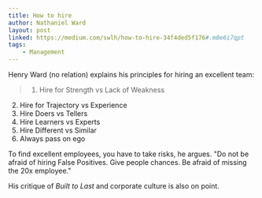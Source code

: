 ```yaml
---
title: How to hire
author: Nathaniel Ward
layout: post
linked: https://medium.com/swlh/how-to-hire-34f4ded5f176#.m0e6i7qpt
tags:
    - Management
---
```

Henry Ward (no relation) explains his principles for hiring an excellent team:

> 1. Hire for Strength vs Lack of Weakness
2. Hire for Trajectory vs Experience
3. Hire Doers vs Tellers
4. Hire Learners vs Experts
5. Hire Different vs Similar
6. Always pass on ego


To find excellent employees, you have to take risks, he argues. "Do not be afraid of hiring False Positives. Give people chances. Be afraid of missing the 20x employee."

His critique of _Built to Last_ and corporate culture is also on point.